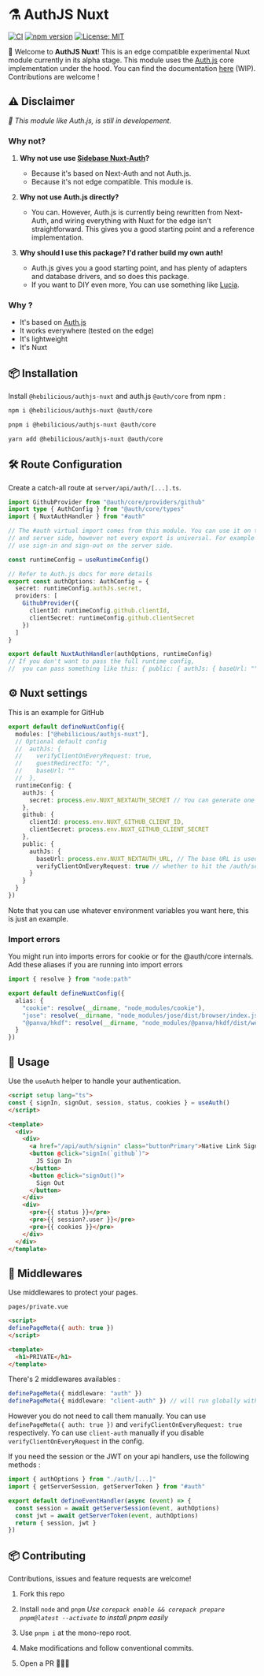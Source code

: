 # ⚗️ AuthJS Nuxt

[![CI](https://github.com/Hebilicious/authjs-nuxt/actions/workflows/ci.yaml/badge.svg)](https://github.com/Hebilicious/authjs-nuxt/actions/workflows/ci.yaml)
[![npm version](https://badge.fury.io/js/@hebilicious%2Fauthjs-nuxt.svg)](https://badge.fury.io/js/@hebilicious%2Fauthjs-nuxt)
[![License: MIT](https://img.shields.io/badge/License-MIT-yellow.svg)](https://opensource.org/licenses/MIT)

🚀 Welcome to __AuthJS Nuxt__!  This is an edge compatible experimental Nuxt module currently in its alpha stage.
This module uses the [Auth.js](https://github.com/nextauthjs/next-auth) core implementation under the hood.
You can find the documentation [here](https://authjs-nuxt.pages.dev/) (WIP).
Contributions are welcome !

## ⚠️ Disclaimer

_🧪 This module like Auth.js, is still in developement._


### Why not?

1. **Why not use use [Sidebase Nuxt-Auth](https://github.com/sidebase/sidebase)?**

    - Because it's based on Next-Auth and not Auth.js.
    - Because it's not edge compatible. This module is.

2. **Why not use Auth.js directly?**
  
   - You can. However, Auth.js is currently being rewritten from Next-Auth, and wiring everything with Nuxt for the edge isn't straightforward. This gives you a good starting point and a reference implementation.

3. **Why should I use this package? I'd rather build my own auth!**

   - Auth.js gives you a good starting point, and has plenty of adapters and database drivers, and so does this package.
   - If you want to DIY even more, You can use something like [Lucia](https://github.com/pilcrowOnPaper/lucia).

### Why ?

- It's based on [Auth.js](https://github.com/nextauthjs/next-auth)
- It works everywhere (tested on the edge)
- It's lightweight
- It's Nuxt

## 📦 Installation

Install `@hebilicious/authjs-nuxt` and auth.js `@auth/core`  from npm :

```bash
npm i @hebilicious/authjs-nuxt @auth/core

pnpm i @hebilicious/authjs-nuxt @auth/core

yarn add @hebilicious/authjs-nuxt @auth/core
```

## 🛠️ Route Configuration

Create a catch-all route at `server/api/auth/[...].ts`. 

```ts
import GithubProvider from "@auth/core/providers/github"
import type { AuthConfig } from "@auth/core/types"
import { NuxtAuthHandler } from "#auth"

// The #auth virtual import comes from this module. You can use it on the client
// and server side, however not every export is universal. For example do not
// use sign-in and sign-out on the server side.

const runtimeConfig = useRuntimeConfig()

// Refer to Auth.js docs for more details
export const authOptions: AuthConfig = {
  secret: runtimeConfig.authJs.secret,
  providers: [
    GithubProvider({
      clientId: runtimeConfig.github.clientId,
      clientSecret: runtimeConfig.github.clientSecret
    })
  ]
}

export default NuxtAuthHandler(authOptions, runtimeConfig)
// If you don't want to pass the full runtime config,
//  you can pass something like this: { public: { authJs: { baseUrl: "" } } }
```

## ⚙️ Nuxt settings

This is an example for GitHub

 ```ts
export default defineNuxtConfig({
   modules: ["@hebilicious/authjs-nuxt"],
   // Optional default config
   //  authJs: {
   //    verifyClientOnEveryRequest: true,
   //    guestRedirectTo: "/",
   //    baseUrl: ""
   //  },
   runtimeConfig: {
     authJs: {
       secret: process.env.NUXT_NEXTAUTH_SECRET // You can generate one with `openssl rand -base64 32`
     },
     github: {
       clientId: process.env.NUXT_GITHUB_CLIENT_ID,
       clientSecret: process.env.NUXT_GITHUB_CLIENT_SECRET
     },
     public: {
       authJs: {
         baseUrl: process.env.NUXT_NEXTAUTH_URL, // The base URL is used for the Origin Check in prod only
         verifyClientOnEveryRequest: true // whether to hit the /auth/session endpoint on every client request
       }
     }
   }
})
  ```

Note that you can use whatever environment variables you want here, this is just an example.

### Import errors

You might run into imports errors for cookie or for the @auth/core internals. 
Add these aliases if you are running into import errors

```ts
import { resolve } from "node:path"

export default defineNuxtConfig({
  alias: {
    "cookie": resolve(__dirname, "node_modules/cookie"),
    "jose": resolve(__dirname, "node_modules/jose/dist/browser/index.js"),
    "@panva/hkdf": resolve(__dirname, "node_modules/@panva/hkdf/dist/web/index.js")
  }
})
```

## 📝 Usage

Use the `useAuth` helper to handle your authentication.

```html
<script setup lang="ts">
const { signIn, signOut, session, status, cookies } = useAuth()
</script>

<template>
  <div>
    <div>
      <a href="/api/auth/signin" class="buttonPrimary">Native Link Sign in</a>
      <button @click="signIn(`github`)">
        JS Sign In
      </button>
      <button @click="signOut()">
        Sign Out
      </button>
    </div>
    <div>
      <pre>{{ status }}</pre>
      <pre>{{ session?.user }}</pre>
      <pre>{{ cookies }}</pre>
    </div>
  </div>
</template>
```

## 📝 Middlewares

Use middlewares to protect your pages.

`pages/private.vue`

```html
<script>
definePageMeta({ auth: true })
</script>

<template>
  <h1>PRIVATE</h1>
</template>
```

There's 2 middlewares availables :

```ts
definePageMeta({ middleware: "auth" })
definePageMeta({ middleware: "client-auth" }) // will run globally with `verifyClientOnEveryRequest: true`
```

However you do not need to call them manually. You can use `definePageMeta({ auth: true })` and `verifyClientOnEveryRequest: true` respectively.
Yo can use `client-auth` manually if you disable `verifyClientOnEveryRequest` in the config.


If you need the session or the JWT on your api handlers, use the following methods :

```ts
import { authOptions } from "./auth/[...]"
import { getServerSession, getServerToken } from "#auth"

export default defineEventHandler(async (event) => {
  const session = await getServerSession(event, authOptions)
  const jwt = await getServerToken(event, authOptions)
  return { session, jwt }
})
```

## 📦 Contributing

Contributions, issues and feature requests are welcome!

1. Fork this repo

2. Install `node` and `pnpm` _Use `corepack enable && corepack prepare pnpm@latest --activate` to install pnpm easily_

3. Use `pnpm i` at the mono-repo root.

4. Make modifications and follow conventional commits.

5. Open a PR 🚀🚀🚀

